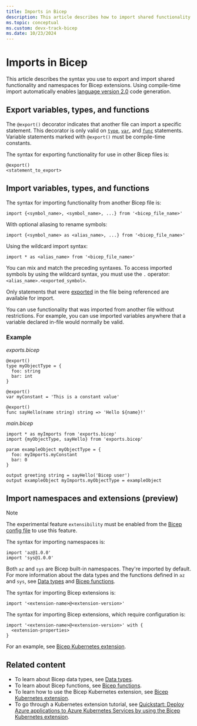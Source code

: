 ```yaml
---
title: Imports in Bicep
description: This article describes how to import shared functionality and namespaces in Bicep.
ms.topic: conceptual
ms.custom: devx-track-bicep
ms.date: 10/23/2024
---
```


# Imports in Bicep

This article describes the syntax you use to export and import shared functionality and namespaces for Bicep extensions. Using compile-time import automatically enables [language version 2.0](../templates/syntax.md#languageversion-20) code generation.

## Export variables, types, and functions

The `@export()` decorator indicates that another file can import a specific statement. This decorator is only valid on [`type`](./user-defined-data-types.md), [`var`](./variables.md), and [`func`](./user-defined-functions.md) statements. Variable statements marked with `@export()` must be compile-time constants.

The syntax for exporting functionality for use in other Bicep files is:

```bicep
@export()
<statement_to_export>
```

## Import variables, types, and functions

The syntax for importing functionality from another Bicep file is:

```bicep
import {<symbol_name>, <symbol_name>, ...} from '<bicep_file_name>'
```

With optional aliasing to rename symbols:

```bicep
import {<symbol_name> as <alias_name>, ...} from '<bicep_file_name>'
```

Using the wildcard import syntax:

```bicep
import * as <alias_name> from '<bicep_file_name>'
```

You can mix and match the preceding syntaxes. To access imported symbols by using the wildcard syntax, you must use the `.` operator: `<alias_name>.<exported_symbol>`.

Only statements that were [exported](#export-variables-types-and-functions) in the file being referenced are available for import.

You can use functionality that was imported from another file without restrictions. For example, you can use imported variables anywhere that a variable declared in-file would normally be valid.

### Example

*exports.bicep*

```bicep
@export()
type myObjectType = {
  foo: string
  bar: int
}

@export()
var myConstant = 'This is a constant value'

@export()
func sayHello(name string) string => 'Hello ${name}!'
```

*main.bicep*

```bicep
import * as myImports from 'exports.bicep'
import {myObjectType, sayHello} from 'exports.bicep'

param exampleObject myObjectType = {
  foo: myImports.myConstant
  bar: 0
}

output greeting string = sayHello('Bicep user')
output exampleObject myImports.myObjectType = exampleObject
```

## Import namespaces and extensions (preview)

> [!NOTE]
> The experimental feature `extensibility` must be enabled from the [Bicep config file](./bicep-config.md#enable-experimental-features) to use this feature.

The syntax for importing namespaces is:

```bicep
import 'az@1.0.0'
import 'sys@1.0.0'
```

Both `az` and `sys` are Bicep built-in namespaces. They're imported by default. For more information about the data types and the functions defined in `az` and `sys`, see [Data types](./data-types.md) and  [Bicep functions](./bicep-functions.md).

The syntax for importing Bicep extensions is:

```bicep
import '<extension-name>@<extension-version>'
```

The syntax for importing Bicep extensions, which require configuration is:

```bicep
import '<extension-name>@<extension-version>' with {
  <extension-properties>
}
```

For an example, see [Bicep Kubernetes extension](./bicep-kubernetes-extension.md).

## Related content

- To learn about Bicep data types, see [Data types](./data-types.md).
- To learn about Bicep functions, see [Bicep functions](./bicep-functions.md).
- To learn how to use the Bicep Kubernetes extension, see [Bicep Kubernetes extension](./bicep-kubernetes-extension.md).
- To go through a Kubernetes extension tutorial, see [Quickstart: Deploy Azure applications to Azure Kubernetes Services by using the Bicep Kubernetes extension](/azure/aks/learn/quick-kubernetes-deploy-bicep-kubernetes-extension).
